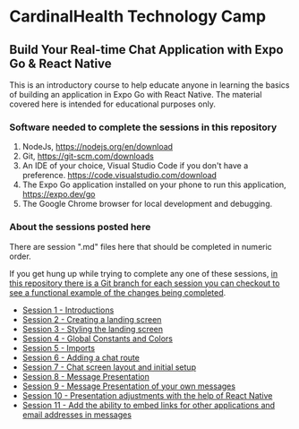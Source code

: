 # CardinalHealth Technology Camp
## Build Your Real-time Chat Application with Expo Go & React Native

This is an introductory course to help educate anyone in learning the basics of building an application in Expo Go with React Native.  The material covered here is intended for educational purposes only.

### Software needed to complete the sessions in this repository
1. NodeJs, https://nodejs.org/en/download
2. Git, https://git-scm.com/downloads
3. An IDE of your choice, Visual Studio Code if you don't have a preference. https://code.visualstudio.com/download
4. The Expo Go application installed on your phone to run this application, https://expo.dev/go
5. The Google Chrome browser for local development and debugging.

### About the sessions posted here
There are session ".md" files here that should be completed in numeric order.

If you get hung up while trying to complete any one of these sessions, <ins>in this repository there is a Git branch for each session you can checkout to see a functional example of the changes being completed</ins>.

- [Session 1 - Introductions](session-1-introductions.md)
- [Session 2 - Creating a landing screen](session-2-landing-screen.md)
- [Session 3 - Styling the landing screen](session-3-styling-the-landing-screen.md)
- [Session 4 - Global Constants and Colors](session-4-global-constants.md)
- [Session 5 - Imports](session-5-imports.md)
- [Session 6 - Adding a chat route](session-6-adding-chat-route.md)
- [Session 7 - Chat screen layout and initial setup](session-7-chat-screen-layout-and-initial-setup.md)
- [Session 8 - Message Presentation](session-8-message-presentation.md)
- [Session 9 - Message Presentation of your own messages](session-9-message-presentation-of-yourself.md)
- [Session 10 - Presentation adjustments with the help of React Native](session-10-presentation-adjustments.md)
- [Session 11 - Add the ability to embed links for other applications and email addresses in messages](session-11-messages-with-links.md)
